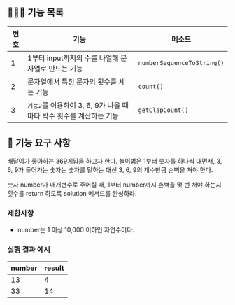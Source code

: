 ## 👩🏻‍💻 기능 목록
| 번호 | 기능                                       | 메소드                   |
|---|------------------------------------------|-----------------------|
| 1 | 1부터 input까지의 수를 나열해 문자열로 만드는 기능          | ```numberSequenceToString()```       |
| 2 | 문자열에서 특정 문자의 횟수를 세는 기능                   | ```count()``` |
| 3 | ```기능2```를 이용하여 3, 6, 9가 나올 때마다 박수 횟수를 계산하는 기능 | ```getClapCount()```      |



## 🚀 기능 요구 사항

배달이가 좋아하는 369게임을 하고자 한다. 놀이법은 1부터 숫자를 하나씩 대면서, 3, 6, 9가 들어가는 숫자는 숫자를 말하는 대신 3, 6, 9의 개수만큼 손뼉을 쳐야 한다.

숫자 number가 매개변수로 주어질 때, 1부터 number까지 손뼉을 몇 번 쳐야 하는지 횟수를 return 하도록 solution 메서드를 완성하라.

### 제한사항

- number는 1 이상 10,000 이하인 자연수이다.

### 실행 결과 예시

| number | result |
| --- | --- |
| 13 | 4 |
| 33 | 14 |

